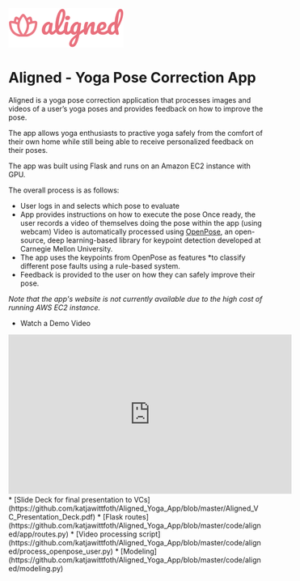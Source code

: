 
<div align="left">
    <img src="code/aligned/app/static/images/logo.svg",style="height:50px;">
</div>

# Aligned - Yoga Pose Correction App
Aligned is a yoga pose correction application that processes images and videos of a user’s yoga poses and provides feedback on how to improve the pose.

The app allows yoga enthusiasts to practive yoga safely from the comfort of their own home while still being able to receive personalized feedback on their poses.

The app was built using Flask and runs on an Amazon EC2 instance with GPU.

The overall process is as follows:

* User logs in and selects which pose to evaluate
* App provides instructions on how to execute the pose
Once ready, the user records a video of themselves doing the pose within the app (using webcam)
Video is automatically processed using [OpenPose](https://github.com/CMU-Perceptual-Computing-Lab/openpose), an open-source, deep learning-based library for keypoint detection developed at Carnegie Mellon University.
* The app uses the keypoints from OpenPose as features *to classify different pose faults using a rule-based system.
* Feedback is provided to the user on how they can safely improve their pose.


<i> Note that the app's website is not currently available due to the high cost of running AWS EC2 instance.</i>

* Watch a Demo Video
<iframe width="560" height="315" src="https://www.youtube.com/embed/t8HMLYR1-FE" frameborder="0" allow="accelerometer; autoplay; encrypted-media; gyroscope; picture-in-picture" allowfullscreen></iframe>
* [Slide Deck for final presentation to VCs](https://github.com/katjawittfoth/Aligned_Yoga_App/blob/master/Aligned_VC_Presentation_Deck.pdf)
* [Flask routes](https://github.com/katjawittfoth/Aligned_Yoga_App/blob/master/code/aligned/app/routes.py)
* [Video processing script](https://github.com/katjawittfoth/Aligned_Yoga_App/blob/master/code/aligned/process_openpose_user.py)
* [Modeling](https://github.com/katjawittfoth/Aligned_Yoga_App/blob/master/code/aligned/modeling.py)
